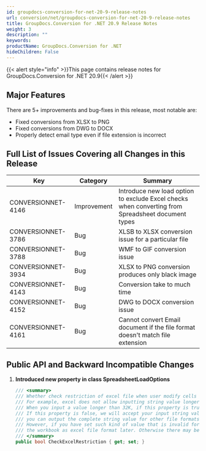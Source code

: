 ```yaml
---
id: groupdocs-conversion-for-net-20-9-release-notes
url: conversion/net/groupdocs-conversion-for-net-20-9-release-notes
title: GroupDocs.Conversion for .NET 20.9 Release Notes
weight: 3
description: ""
keywords: 
productName: GroupDocs.Conversion for .NET
hideChildren: False
---
```

{{< alert style="info" >}}This page contains release notes for GroupDocs.Conversion for .NET 20.9{{< /alert >}}

## Major Features

There are 5+ improvements and bug-fixes in this release, most notable are:

*   Fixed conversions from XLSX to PNG
*   Fixed conversions from DWG to DOCX 
*   Properly detect email type even if file extension is incorrect

## Full List of Issues Covering all Changes in this Release


| Key | Category | Summary |
| --- | --- | --- |
| CONVERSIONNET-4146 |	Improvement | Introduce new load option to exclude Excel checks when converting from Spreadsheet document types |
| CONVERSIONNET-3786 |	Bug	        | XLSB to XLSX conversion issue for a particular file |
| CONVERSIONNET-3788 |	Bug	        | WMF to GIF conversion issue |
| CONVERSIONNET-3934 |	Bug	        | XLSX to PNG conversion produces only black image |
| CONVERSIONNET-4143 |	Bug	        | Conversion take to much time |
| CONVERSIONNET-4152 |	Bug	        | DWG to DOCX conversion issue |
| CONVERSIONNET-4161 |	Bug	        | Cannot convert Email document if the file format doesn't match file extension |


## Public API and Backward Incompatible Changes

1.  **Introduced new property in class SpreadsheetLoadOptions**
    
    ```csharp
    /// <summary>
    /// Whether check restriction of excel file when user modify cells related objects.
    /// For example, excel does not allow inputting string value longer than 32K.
    /// When you input a value longer than 32K, if this property is true, you will get an Exception.
    /// If this property is false, we will accept your input string value as the cell's value so that later
    /// you can output the complete string value for other file formats such as CSV.
    /// However, if you have set such kind of value that is invalid for excel file format, you should not save
    /// the workbook as excel file format later. Otherwise there may be unexpected error for the generated excel file.
    /// </summary>
    public bool CheckExcelRestriction { get; set; }  
    ```
